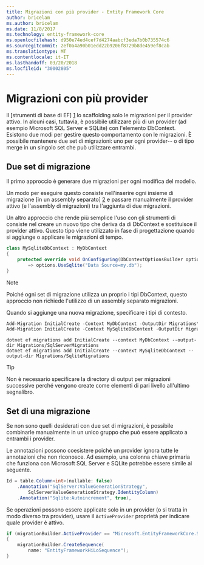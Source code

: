 ```yaml
---
title: Migrazioni con più provider - Entity Framework Core
author: bricelam
ms.author: bricelam
ms.date: 11/8/2017
ms.technology: entity-framework-core
ms.openlocfilehash: d950e74ed4cef7d4274aabcf3eda7b0b735574c6
ms.sourcegitcommit: 2ef0a4a90b01edd22b9206f8729b8de459ef8cab
ms.translationtype: MT
ms.contentlocale: it-IT
ms.lasthandoff: 03/20/2018
ms.locfileid: "30002805"
---
```

<a name="migrations-with-multiple-providers"></a>Migrazioni con più provider
==================================
Il [strumenti di base di EF] [ 1] lo scaffolding solo le migrazioni per il provider attivo. In alcuni casi, tuttavia, è possibile utilizzare più di un provider (ad esempio Microsoft SQL Server e SQLite) con l'elemento DbContext. Esistono due modi per gestire questo comportamento con le migrazioni. È possibile mantenere due set di migrazioni: uno per ogni provider-- o di tipo merge in un singolo set che può utilizzare entrambi.

<a name="two-migration-sets"></a>Due set di migrazione
------------------
Il primo approccio è generare due migrazioni per ogni modifica del modello.

Un modo per eseguire questo consiste nell'inserire ogni insieme di migrazione [in un assembly separato] [ 2] e passare manualmente il provider attivo (e l'assembly di migrazioni) tra l'aggiunta di due migrazioni.

Un altro approccio che rende più semplice l'uso con gli strumenti di consiste nel creare un nuovo tipo che deriva da di DbContext e sostituisce il provider attivo. Questo tipo viene utilizzato in fase di progettazione quando si aggiunge o applicare le migrazioni di tempo.

``` csharp
class MySqliteDbContext : MyDbContext
{
    protected override void OnConfiguring(DbContextOptionsBuilder options)
        => options.UseSqlite("Data Source=my.db");
}
```

> [!NOTE]
> Poiché ogni set di migrazione utilizza un proprio i tipi DbContext, questo approccio non richiede l'utilizzo di un assembly separato migrazioni.

Quando si aggiunge una nuova migrazione, specificare i tipi di contesto.

``` powershell
Add-Migration InitialCreate -Context MyDbContext -OutputDir Migrations\SqlServerMigrations
Add-Migration InitialCreate -Context MySqliteDbContext -OutputDir Migrations\SqliteMigrations
```
``` Console
dotnet ef migrations add InitialCreate --context MyDbContext --output-dir Migrations/SqlServerMigrations
dotnet ef migrations add InitialCreate --context MySqliteDbContext --output-dir Migrations/SqliteMigrations
```

> [!TIP]
> Non è necessario specificare la directory di output per migrazioni successive perché vengono create come elementi di pari livello all'ultimo segnalibro.

<a name="one-migration-set"></a>Set di una migrazione
-----------------
Se non sono quelli desiderati con due set di migrazioni, è possibile combinarle manualmente in un unico gruppo che può essere applicato a entrambi i provider.

Le annotazioni possono coesistere poiché un provider ignora tutte le annotazioni che non riconosce. Ad esempio, una colonna chiave primaria che funziona con Microsoft SQL Server e SQLite potrebbe essere simile al seguente.

``` csharp
Id = table.Column<int>(nullable: false)
    .Annotation("SqlServer:ValueGenerationStrategy",
        SqlServerValueGenerationStrategy.IdentityColumn)
    .Annotation("Sqlite:Autoincrement", true),
```

Se operazioni possono essere applicate solo in un provider (o si tratta in modo diverso tra provider), usare il `ActiveProvider` proprietà per indicare quale provider è attivo.

``` csharp
if (migrationBuilder.ActiveProvider == "Microsoft.EntityFrameworkCore.SqlServer")
{
    migrationBuilder.CreateSequence(
        name: "EntityFrameworkHiLoSequence");
}
```


  [1]: ../../miscellaneous/cli/index.md
  [2]: projects.md
